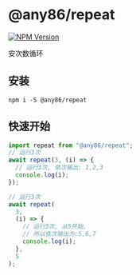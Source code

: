 # @any86/repeat

[![NPM Version][npm-image]][npm-url]

[npm-image]: https://badgen.net/npm/v/@any86/repeat
[npm-url]: https://npmjs.org/package/@any86/repeat

安次数循环

## 安装

```shell
npm i -S @any86/repeat
```

## 快速开始

```javascript
import repeat from "@any86/repeat";
// 运行3次
await repeat(3, (i) => {
  // 运行3次, 依次输出: 1,2,3
  console.log(i);
});

// 运行3次
await repeat(
  3,
  (i) => {
    // 运行3次, 从5开始,
    // 所以依次输出为:5,6,7
    console.log(i);
  },
  5
);
```
